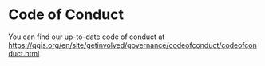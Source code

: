 # Code of Conduct
You can find our up-to-date code of conduct at https://qgis.org/en/site/getinvolved/governance/codeofconduct/codeofconduct.html
